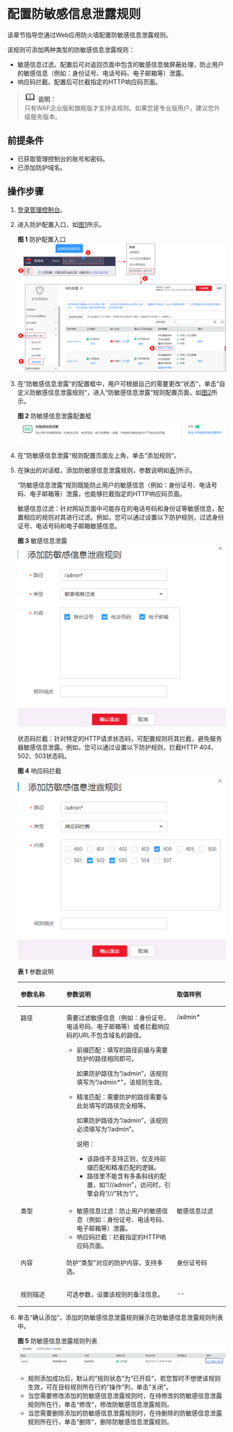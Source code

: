 # 配置防敏感信息泄露规则<a name="waf_01_0054"></a>

该章节指导您通过Web应用防火墙配置防敏感信息泄露规则。

该规则可添加两种类型的防敏感信息泄露规则：

-   敏感信息过滤。配置后可对返回页面中包含的敏感信息做屏蔽处理，防止用户的敏感信息（例如：身份证号、电话号码、电子邮箱等）泄露。
-   响应码拦截。配置后可拦截指定的HTTP响应码页面。

>![](public_sys-resources/icon-note.gif) **说明：**   
>只有WAF企业版和旗舰版才支持该规则。如果您是专业版用户，建议您升级服务版本。  

## 前提条件<a name="section652119555377"></a>

-   已获取管理控制台的账号和密码。
-   已添加防护域名。

## 操作步骤<a name="section27954597372"></a>

1.  [登录管理控制台](https://console.huaweicloud.com/?locale=zh-cn)。
2.  进入防护配置入口，如[图1](#waf_01_0008_fig089771664710)所示。

    **图 1**  防护配置入口<a name="waf_01_0008_fig089771664710"></a>  
    ![](figures/防护配置入口.png "防护配置入口")

3.  在“防敏感信息泄露“的配置框中，用户可根据自己的需要更改“状态“，单击“自定义防敏感信息泄露规则“，进入“防敏感信息泄露“规则配置页面，如[图2](#fig1257034345115)所示。

    **图 2**  防敏感信息泄露配置框<a name="fig1257034345115"></a>  
    ![](figures/防敏感信息泄露配置框.png "防敏感信息泄露配置框")

4.  在“防敏感信息泄露“规则配置页面左上角，单击“添加规则“。
5.  在弹出的对话框，添加防敏感信息泄露规则，参数说明如[表1](#table242612276178)所示。

    “防敏感信息泄露“规则既能防止用户的敏感信息（例如：身份证号、电话号码、电子邮箱等）泄露，也能够拦截指定的HTTP响应码页面。

    敏感信息过滤：针对网站页面中可能存在的电话号码和身份证等敏感信息，配置相应的规则对其进行过滤。例如，您可以通过设置以下防护规则，过滤身份证号、电话号码和电子邮箱敏感信息。

    **图 3**  敏感信息泄露<a name="fig1077215502209"></a>  
    ![](figures/敏感信息泄露.png "敏感信息泄露")

    状态码拦截：针对特定的HTTP请求状态码，可配置规则将其拦截，避免服务器敏感信息泄露。例如，您可以通过设置以下防护规则，拦截HTTP 404、502、503状态码。

    **图 4**  响应码拦截<a name="fig134221027101710"></a>  
    ![](figures/响应码拦截.png "响应码拦截")

    **表 1**  参数说明

    <a name="table242612276178"></a>
    <table><thead align="left"><tr id="row1942310273174"><th class="cellrowborder" valign="top" width="22%" id="mcps1.2.4.1.1"><p id="p442272791715"><a name="p442272791715"></a><a name="p442272791715"></a>参数名称</p>
    </th>
    <th class="cellrowborder" valign="top" width="53%" id="mcps1.2.4.1.2"><p id="p11422152716173"><a name="p11422152716173"></a><a name="p11422152716173"></a>参数说明</p>
    </th>
    <th class="cellrowborder" valign="top" width="25%" id="mcps1.2.4.1.3"><p id="p2042342741712"><a name="p2042342741712"></a><a name="p2042342741712"></a>取值样例</p>
    </th>
    </tr>
    </thead>
    <tbody><tr id="row10424132716173"><td class="cellrowborder" valign="top" width="22%" headers="mcps1.2.4.1.1 "><p id="p14234277175"><a name="p14234277175"></a><a name="p14234277175"></a>路径</p>
    </td>
    <td class="cellrowborder" valign="top" width="53%" headers="mcps1.2.4.1.2 "><p id="p10423727181714"><a name="p10423727181714"></a><a name="p10423727181714"></a>需要过滤敏感信息（例如：身份证号、电话号码、电子邮箱等）或者拦截响应码的URL不包含域名的路径。</p>
    <a name="ul942442781712"></a><a name="ul942442781712"></a><ul id="ul942442781712"><li>前缀匹配：填写的路径前缀与需要防护的路径相同即可。<p id="p142382711175"><a name="p142382711175"></a><a name="p142382711175"></a>如果防护路径为<span class="parmvalue" id="parmvalue1842318278172"><a name="parmvalue1842318278172"></a><a name="parmvalue1842318278172"></a>“/admin”</span>，该规则填写为<span class="parmvalue" id="parmvalue4423132715178"><a name="parmvalue4423132715178"></a><a name="parmvalue4423132715178"></a>“/admin*”</span>，该规则生效。</p>
    </li><li>精准匹配：需要防护的路径需要与此处填写的路径完全相等。<p id="p1342332720176"><a name="p1342332720176"></a><a name="p1342332720176"></a>如果防护路径为<span class="parmvalue" id="parmvalue842342719177"><a name="parmvalue842342719177"></a><a name="parmvalue842342719177"></a>“/admin”</span>，该规则必须填写为<span class="parmvalue" id="parmvalue114231927151715"><a name="parmvalue114231927151715"></a><a name="parmvalue114231927151715"></a>“/admin”</span>。</p>
    <div class="note" id="note34241427111715"><a name="note34241427111715"></a><a name="note34241427111715"></a><span class="notetitle"> 说明： </span><div class="notebody"><a name="ul0424152720171"></a><a name="ul0424152720171"></a><ul id="ul0424152720171"><li>该路径不支持正则，仅支持前缀匹配和精准匹配的逻辑。</li><li>路径里不能含有多条斜线的配置，如<span class="parmvalue" id="parmvalue114241727171715"><a name="parmvalue114241727171715"></a><a name="parmvalue114241727171715"></a>“///admin”</span>，访问时，引擎会将<span class="parmvalue" id="parmvalue142482714176"><a name="parmvalue142482714176"></a><a name="parmvalue142482714176"></a>“///”</span>转为<span class="parmvalue" id="parmvalue6424102720178"><a name="parmvalue6424102720178"></a><a name="parmvalue6424102720178"></a>“/”</span>。</li></ul>
    </div></div>
    </li></ul>
    </td>
    <td class="cellrowborder" valign="top" width="25%" headers="mcps1.2.4.1.3 "><p id="p19424427151715"><a name="p19424427151715"></a><a name="p19424427151715"></a>/admin*</p>
    </td>
    </tr>
    <tr id="row184251827121714"><td class="cellrowborder" valign="top" width="22%" headers="mcps1.2.4.1.1 "><p id="p16424152741715"><a name="p16424152741715"></a><a name="p16424152741715"></a>类型</p>
    </td>
    <td class="cellrowborder" valign="top" width="53%" headers="mcps1.2.4.1.2 "><a name="ul1442582716174"></a><a name="ul1442582716174"></a><ul id="ul1442582716174"><li>敏感信息过滤：防止用户的敏感信息（例如：身份证号、电话号码、电子邮箱等）泄露。</li><li>响应码拦截：拦截指定的HTTP响应码页面。</li></ul>
    </td>
    <td class="cellrowborder" valign="top" width="25%" headers="mcps1.2.4.1.3 "><p id="p194251127181716"><a name="p194251127181716"></a><a name="p194251127181716"></a>敏感信息过滤</p>
    </td>
    </tr>
    <tr id="row1426162712179"><td class="cellrowborder" valign="top" width="22%" headers="mcps1.2.4.1.1 "><p id="p6425112716174"><a name="p6425112716174"></a><a name="p6425112716174"></a>内容</p>
    </td>
    <td class="cellrowborder" valign="top" width="53%" headers="mcps1.2.4.1.2 "><p id="p10426127101719"><a name="p10426127101719"></a><a name="p10426127101719"></a>防护<span class="parmname" id="parmname1042652710179"><a name="parmname1042652710179"></a><a name="parmname1042652710179"></a>“类型”</span>对应的防护内容，支持多选。</p>
    </td>
    <td class="cellrowborder" valign="top" width="25%" headers="mcps1.2.4.1.3 "><p id="p442618274171"><a name="p442618274171"></a><a name="p442618274171"></a>身份证号码</p>
    </td>
    </tr>
    <tr id="row19426192771717"><td class="cellrowborder" valign="top" width="22%" headers="mcps1.2.4.1.1 "><p id="p1742612791716"><a name="p1742612791716"></a><a name="p1742612791716"></a>规则描述</p>
    </td>
    <td class="cellrowborder" valign="top" width="53%" headers="mcps1.2.4.1.2 "><p id="p16426162771718"><a name="p16426162771718"></a><a name="p16426162771718"></a>可选参数，设置该规则的备注信息。</p>
    </td>
    <td class="cellrowborder" valign="top" width="25%" headers="mcps1.2.4.1.3 "><p id="p4426152741714"><a name="p4426152741714"></a><a name="p4426152741714"></a>--</p>
    </td>
    </tr>
    </tbody>
    </table>

6.  单击“确认添加“，添加的防敏感信息泄露规则展示在防敏感信息泄露规则列表中。

    **图 5**  防敏感信息泄露规则列表<a name="fig18170164191"></a>  
    ![](figures/防敏感信息泄露规则列表.png "防敏感信息泄露规则列表")

    -   规则添加成功后，默认的“规则状态“为“已开启“，若您暂时不想使该规则生效，可在目标规则所在行的“操作“列，单击“关闭“。
    -   当您需要修改添加的防敏感信息泄露规则时，在待修改的防敏感信息泄露规则所在行，单击“修改“，修改防敏感信息泄露规则。
    -   当您需要删除添加的防敏感信息泄露规则时，在待删除的防敏感信息泄露规则所在行，单击“删除“，删除防敏感信息泄露规则。


